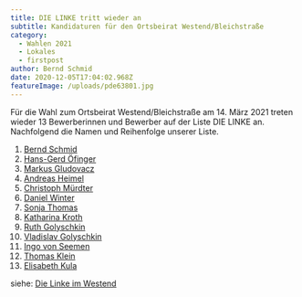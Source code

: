 ```yaml
---
title: DIE LINKE tritt wieder an
subtitle: Kandidaturen für den Ortsbeirat Westend/Bleichstraße
category:
  - Wahlen 2021
  - Lokales
  - firstpost
author: Bernd Schmid
date: 2020-12-05T17:04:02.968Z
featureImage: /uploads/pde63801.jpg
---
```

Für die Wahl zum Ortsbeirat Westend/Bleichstraße am 14. März 2021 treten wieder 13 Bewerberinnen und Bewerber auf der Liste DIE LINKE an. Nachfolgend die Namen und Reihenfolge unserer Liste.

1. [Bernd Schmid](/members/bernd-schmid)
2. [Hans-Gerd Öfinger](/members/hans-gerd-oefinge)
3. [Markus Gludovacz](https://www.linke-im-westend.de/members/markus-gludowacz)
4. [Andreas Heimel](/members/andreas-heimel)
5. [Christoph Mürdter](/members/christoph-murdter)
6. [Daniel Winter](https://www.linke-im-westend.de/members/daniel-winter)
7. [Sonja Thomas](https://www.linke-im-westend.de/members/sonja-thomas)
8. [Katharina Kroth](https://www.linke-im-westend.de/members/katharina-kroth)
9. [Ruth Golyschkin](https://www.linke-im-westend.de/members/ruth-golyschkin)
10. [Vladislav Golyschkin](https://www.linke-im-westend.de/members/vladislav-golyschkin)
11. [Ingo von Seemen](https://www.linke-im-westend.de/members/ingo-von-%20seemen/)
12. [Thomas Klein](https://www.linke-im-westend.de/members/thomas-klein)
13. [Elisabeth Kula](https://www.elisabeth-kula.de/)

siehe: [Die Linke im Westend](/groups/lobm)